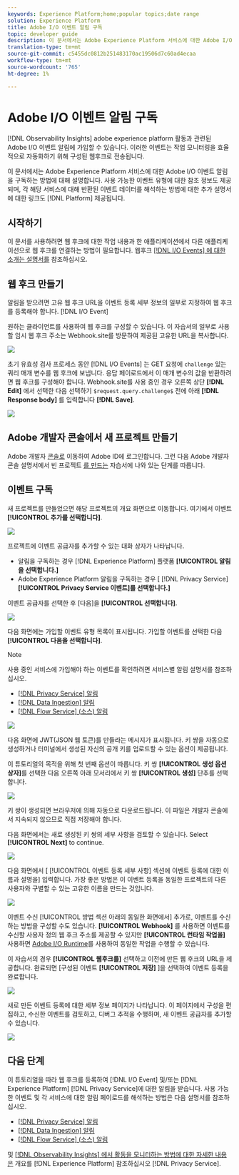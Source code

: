 ```yaml
---
keywords: Experience Platform;home;popular topics;date range
solution: Experience Platform
title: Adobe I/O 이벤트 알림 구독
topic: developer guide
description: 이 문서에서는 Adobe Experience Platform 서비스에 대한 Adobe I/O 이벤트 알림을 구독하는 방법에 대해 설명합니다. 각 응용 프로그램에 대해 반환된 이벤트 데이터를 해석하는 방법에 대한 추가 설명서에 대한 링크와 함께 사용 가능한 이벤트 유형에 대한 참조 정보도 [!DNL Platform] 제공됩니다.
translation-type: tm+mt
source-git-commit: c5455dc0812b251483170ac19506d7c60ad4ecaa
workflow-type: tm+mt
source-wordcount: '765'
ht-degree: 1%

---
```



# Adobe I/O 이벤트 알림 구독

[!DNL Observability Insights] adobe experience platform 활동과 관련된 Adobe I/O 이벤트 알림에 가입할 수 있습니다. 이러한 이벤트는 작업 모니터링을 효율적으로 자동화하기 위해 구성된 웹후크로 전송됩니다.

이 문서에서는 Adobe Experience Platform 서비스에 대한 Adobe I/O 이벤트 알림을 구독하는 방법에 대해 설명합니다. 사용 가능한 이벤트 유형에 대한 참조 정보도 제공되며, 각 해당 서비스에 대해 반환된 이벤트 데이터를 해석하는 방법에 대한 추가 설명서에 대한 링크도 [!DNL Platform] 제공됩니다.

## 시작하기

이 문서를 사용하려면 웹 후크에 대한 작업 내용과 한 애플리케이션에서 다른 애플리케이션으로 웹 후크를 연결하는 방법이 필요합니다. 웹후크 [[!DNL I/O Events] 에 대한 소개는 설명서를](https://www.adobe.io/apis/experienceplatform/events/docs.html#!adobedocs/adobeio-events/master/intro/webhook_docs_intro.md) 참조하십시오.

## 웹 후크 만들기

알림을 받으려면 고유 웹 후크 URL을 이벤트 등록 세부 정보의 일부로 지정하여 웹 후크를 등록해야 합니다. [!DNL I/O Event]

원하는 클라이언트를 사용하여 웹 후크를 구성할 수 있습니다. 이 자습서의 일부로 사용할 임시 웹 후크 주소는 Webhook.site를 [](https://webhook.site/) 방문하여 제공된 고유한 URL을 복사합니다.

![](../images/notifications/webhook-url.png)

초기 유효성 검사 프로세스 동안 [!DNL I/O Events] 는 GET 요청에 `challenge` 있는 쿼리 매개 변수를 웹 후크에 보냅니다. 응답 페이로드에서 이 매개 변수의 값을 반환하려면 웹 후크를 구성해야 합니다. Webhook.site를 사용 중인 경우 오른쪽 상단 **[!DNL Edit]** 에서 선택한 다음 선택하기 `$request.query.challenge$` 전에 아래 **[!DNL Response body]** 를 입력합니다 **[!DNL Save]**.

![](../images/notifications/response-challenge.png)

## Adobe 개발자 콘솔에서 새 프로젝트 만들기

Adobe 개발자 [콘솔로](https://www.adobe.com/go/devs_console_ui) 이동하여 Adobe ID에 로그인합니다. 그런 다음 Adobe 개발자 콘솔 설명서에서 빈 프로젝트 [를 만드는](https://www.adobe.io/apis/experienceplatform/console/docs.html#!AdobeDocs/adobeio-console/master/projects-empty.md) 자습서에 나와 있는 단계를 따릅니다.

## 이벤트 구독

새 프로젝트를 만들었으면 해당 프로젝트의 개요 화면으로 이동합니다. 여기에서 이벤트 **[!UICONTROL 추가를 선택합니다]**.

![](../images/notifications/add-event-button.png)

프로젝트에 이벤트 공급자를 추가할 수 있는 대화 상자가 나타납니다.

* 알림을 구독하는 경우 [!DNL Experience Platform] 플랫폼 **[!UICONTROL 알림을 선택합니다.]**
* Adobe Experience Platform 알림을 구독하는 경우 [ [!DNL Privacy Service] **[!UICONTROL Privacy Service 이벤트]를 선택합니다.]**

이벤트 공급자를 선택한 후 [다음]을 **[!UICONTROL 선택합니다]**.

![](../images/notifications/event-provider.png)

다음 화면에는 가입할 이벤트 유형 목록이 표시됩니다. 가입할 이벤트를 선택한 다음 **[!UICONTROL 다음을 선택합니다]**.

>[!NOTE]
>
>사용 중인 서비스에 가입해야 하는 이벤트를 확인하려면 서비스별 알림 설명서를 참조하십시오.
>
>* [[!DNL Privacy Service] 알림](../../privacy-service/privacy-events.md)
>* [[!DNL Data Ingestion] 알림](../../ingestion/quality/subscribe-events.md)
>* [[!DNL Flow Service] (소스) 알림](../../sources/notifications.md)


![](../images/notifications/choose-event-subscriptions.png)

다음 화면에 JWT(JSON 웹 토큰)를 만들라는 메시지가 표시됩니다. 키 쌍을 자동으로 생성하거나 터미널에서 생성된 자신의 공개 키를 업로드할 수 있는 옵션이 제공됩니다.

이 튜토리얼의 목적을 위해 첫 번째 옵션이 따릅니다. 키 쌍 **[!UICONTROL 생성 옵션 상자]**&#x200B;를 선택한 다음 오른쪽 아래 모서리에서 키 쌍 **[!UICONTROL 생성]** 단추를 선택합니다.

![](../images/notifications/generate-keypair.png)

키 쌍이 생성되면 브라우저에 의해 자동으로 다운로드됩니다. 이 파일은 개발자 콘솔에서 지속되지 않으므로 직접 저장해야 합니다.

다음 화면에서는 새로 생성된 키 쌍의 세부 사항을 검토할 수 있습니다. Select **[!UICONTROL Next]** to continue.

![](../images/notifications/keypair-generated.png)

다음 화면에서 [ [!UICONTROL 이벤트 등록 세부 사항] 섹션에 이벤트 등록에 대한 이름과 설명을] 입력합니다. 가장 좋은 방법은 이 이벤트 등록을 동일한 프로젝트의 다른 사용자와 구별할 수 있는 고유한 이름을 만드는 것입니다.

![](../images/notifications/registration-details.png)

이벤트 수신 [!UICONTROL 방법 섹션 아래의 동일한 화면에서] 추가로, 이벤트를 수신하는 방법을 구성할 수도 있습니다. **[!UICONTROL Webhook]** 를 사용하면 이벤트를 수신할 사용자 정의 웹 후크 주소를 제공할 수 있지만 **[!UICONTROL 런타임 작업을]** 사용하면 [Adobe I/O Runtime](https://www.adobe.io/apis/experienceplatform/runtime/docs.html)를 사용하여 동일한 작업을 수행할 수 있습니다.

이 자습서의 경우 **[!UICONTROL 웹후크를]** 선택하고 이전에 만든 웹 후크의 URL을 제공합니다. 완료되면 [구성된 이벤트 **[!UICONTROL 저장]** ]을 선택하여 이벤트 등록을 완료합니다.

![](../images/notifications/receive-events.png)

새로 만든 이벤트 등록에 대한 세부 정보 페이지가 나타납니다. 이 페이지에서 구성을 편집하고, 수신한 이벤트를 검토하고, 디버그 추적을 수행하며, 새 이벤트 공급자를 추가할 수 있습니다.

![](../images/notifications/registration-complete.png)

## 다음 단계

이 튜토리얼을 따라 웹 후크를 등록하여 [!DNL I/O Event] 및/또는 [!DNL Experience Platform] [!DNL Privacy Service]에 대한 알림을 받습니다. 사용 가능한 이벤트 및 각 서비스에 대한 알림 페이로드를 해석하는 방법은 다음 설명서를 참조하십시오.

* [[!DNL Privacy Service] 알림](../../privacy-service/privacy-events.md)
* [[!DNL Data Ingestion] 알림](../../ingestion/quality/subscribe-events.md)
* [[!DNL Flow Service] (소스) 알림](../../sources/notifications.md)

및 [[!DNL Observability Insights] 에서 활동을 모니터하는 방법에 대한 자세한 내용은](../home.md) 개요를 [!DNL Experience Platform] 참조하십시오 [!DNL Privacy Service].